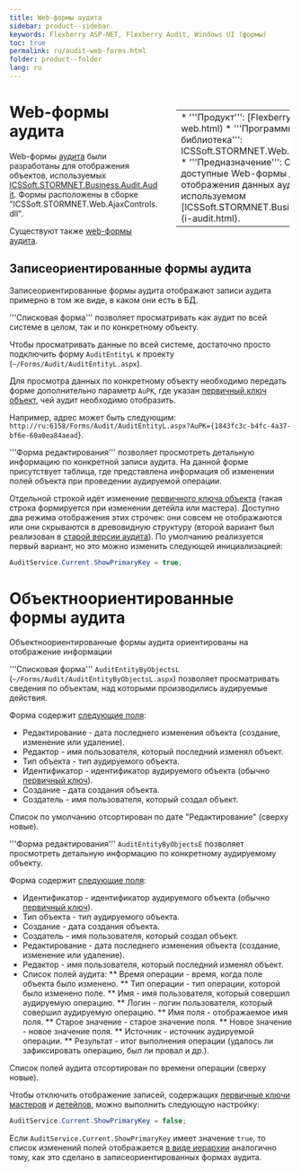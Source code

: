 ```yaml
---
title: Web-формы аудита
sidebar: product--sidebar
keywords: Flexberry ASP-NET, Flexberry Audit, Windows UI (формы)
toc: true
permalink: ru/audit-web-forms.html
folder: product--folder
lang: ru
---
```


<div style="margin:5px; padding-left:28px; float:right; width:40%; outline:1px solid white;">
<br>
<table border="0" width="100%" bgcolor="#6495ED">
<tbody><tr><td bgcolor="#FFFFFF">
* '''Продукт''': [Flexberry Audit](audit-web.html)
* '''Программная библиотека''': ICSSoft.STORMNET.Web.AjaxControls.dll
* '''Предназначение''': Описаны доступные Web-формы для отображения данных аудита в формате, используемом [ICSSoft.STORMNET.Business.Audit.Audit](i-audit.html).
</td>
</tr></tbody></table></a>
</div>

# Web-формы аудита
Web-формы [аудита](audit-web.html) были разработаны для отображения объектов, используемых [ICSSoft.STORMNET.Business.Audit.Audit](i-audit.html). Формы расположены в сборке "ICSSoft.STORMNET.Web.AjaxControls.dll".

Существуют также [web-формы аудита](audit-web-forms.html).

## Записеориентированные формы аудита
Записеориентированные формы аудита отображают записи аудита примерно в том же виде, в каком они есть в БД.

'''Списковая форма''' позволяет просматривать как аудит по всей системе в целом, так и по конкретному объекту. 

Чтобы просматривать данные по всей системе, достаточно просто подключить форму `AuditEntityL` к проекту (`~/Forms/Audit/AuditEntityL.aspx`).

Для просмотра данных по конкретному объекту необходимо передать форме дополнительно параметр `AuPK`, где указан [первичный ключ объект](primary-keys-objects.html), чей аудит необходимо отобразить. 

Например, адрес может быть следующим: `http://ru:6158/Forms/Audit/AuditEntityL.aspx?AuPK={1843fc3c-b4fc-4a37-bf6e-60a0ea84aead`}.

'''Форма редактирования''' позволяет просмотреть детальную информацию по конкретной записи аудита. На данной форме присутствует таблица, где представлена информация об изменении полей объекта при проведении аудируемой операции. 

Отдельной строкой идёт изменение [первичного ключа объекта](primary-keys-objects.html) (такая строка формируется при изменении детейла или мастера). Доступно два режима отображения этих строчек: они совсем не отображаются или они скрываются в древовидную структуру (второй вариант был реализован в [старой версии аудита](audit.html)). По умолчанию реализуется первый вариант, но это можно изменить следующей инициализацией:
```cs
AuditService.Current.ShowPrimaryKey = true;
```
# Объектноориентированные формы аудита
Объектноориентированные формы аудита ориентированы на отображение информации 

'''Списковая форма''' `AuditEntityByObjectsL` (`~/Forms/Audit/AuditEntityByObjectsL.aspx`) позволяет просматривать сведения по объектам, над которыми производились аудируемые действия.

Форма содержит [следующие поля](audit-web.html):
* Редактирование - дата последнего изменения объекта (создание, изменение или удаление).
* Редактор - имя пользователя, который последний изменял объект.
* Тип объекта - тип аудируемого объекта.
* Идентификатор - идентификатор аудируемого объекта (обычно [первичный ключ](primary-keys-objects.html)).
* Создание - дата создания объекта.
* Создатель - имя пользователя, который создал объект.

Список по умолчанию отсортирован по дате "Редактирование" (сверху новые).

'''Форма редактирования''' `AuditEntityByObjectsE` позволяет просмотреть детальную информацию по конкретному аудируемому объекту.

Форма содержит [следующие поля](audit-web.html):
* Идентификатор - идентификатор аудируемого объекта (обычно [первичный ключ](primary-keys-objects.html)).
* Тип объекта - тип аудируемого объекта.
* Создание - дата создания объекта.
* Создатель - имя пользователя, который создал объект.
* Редактирование - дата последнего изменения объекта (создание, изменение или удаление).
* Редактор - имя пользователя, который последний изменял объект.
* Список полей аудита:
** Время операции - время, когда поле объекта было изменено.
** Тип операции - тип операции, которой было изменено поле.
** Имя - имя пользователя, который совершил аудируемую операцию.
** Логин - логин пользователя, который совершил аудируемую операцию.
** Имя поля - отображаемое имя поля.
** Старое значение - старое значение поля.
** Новое значение - новое значение поля.
** Источник - источник аудируемой операции.
** Результат - итог выполнения операции (удалось ли зафиксировать операцию, был ли провал и др.).

Список полей аудита отсортирован по времени операции (сверху новые).

Чтобы отключить отображение записей, содержащих [первичные ключи](primary-keys-objects.html) [мастеров](master--association.html) и [детейлов](detail-associations-and-their-properties.html), можно выполнить следующую настройку:
```cs
AuditService.Current.ShowPrimaryKey = false;
```

Если `AuditService.Current.ShowPrimaryKey` имеет значение `true`, то список изменений полей отображается [в виде иерархии](w-o-l-v-hierarhy.html) аналогично тому, как это сделано в записеориентированных формах аудита.
